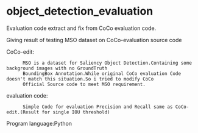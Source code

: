 # object_detection_evaluation
Evaluation code extract and fix from CoCo evaluation code.

Giving result of testing MSO dataset on CoCo-evaluation source code

CoCo-edit:

          MSO is a dataset for Saliency Object Detection.Containing some background images with no GroundTruth 
          BoundingBox Annotation.While original CoCo evaluation Code doesn't match this situation.So i tried to modify CoCo 
          Official Source code to meet MSO requirement.
          
evaluation code:

          Simple Code for evaluation Precision and Recall same as CoCo-edit.(Result for single IOU threshold)   

Program language:Python
